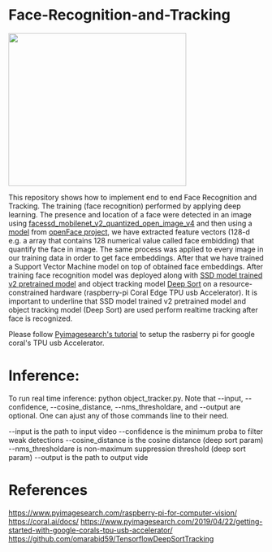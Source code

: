 # Face-Recognition-and-Tracking

<img src="/result.gif" width="350" height="300"/>

This repository shows how to implement end to end Face Recognition and Tracking. The training (face recognition) performed by applying deep learning.
The presence and location of a face were detected in an image using [facessd_mobilenet_v2_quantized_open_image_v4](https://github.com/google-coral/test_data/raw/master/ssd_mobilenet_v2_face_quant_postprocess_edgetpu.tflite) and then using a [model](https://github.com/pyannote/pyannote-data/blob/master/openface.nn4.small2.v1.t7) from [openFace project](https://cmusatyalab.github.io/openface/), we have extracted feature vectors (128-d e.g. a array that contains 128 numerical value called face embidding) that quantify the face in image. The same process was applied to every image in our training data in order to get face embeddings. After that we have trained a Support Vector Machine model on top of obtained face embeddings.
After training face recognition model was deployed along with [SSD model trained v2 pretrained model](https://github.com/google-coral/test_data/raw/master/ssd_mobilenet_v2_coco_quant_postprocess_edgetpu.tflite) and object tracking model [Deep Sort](https://github.com/nwojke/deep_sort) on a resource-constrained hardware (raspberry-pi Coral Edge TPU usb Accelerator). 
It is important to underline that SSD model trained v2 pretrained model and object tracking model (Deep Sort) are used perform realtime tracking after face is recognized. 

Please follow [Pyimagesearch's tutorial](https://www.pyimagesearch.com/2019/04/22/getting-started-with-google-corals-tpu-usb-accelerator) to setup the rasberry pi for google coral's TPU usb Accelerator.
# Inference:

To run real time inference: python object_tracker.py. Note that --input, --confidence, --cosine_distance, --nms_thresholdare, and --output are optional. One can ajust any of those commands line to their need.

--input is the path to input video
--confidence is the minimum proba to filter weak detections
--cosine_distance is the cosine distance (deep sort param)
--nms_thresholdare is non-maximum suppression threshold (deep sort param)
--output is the path to output vide
# References

https://www.pyimagesearch.com/raspberry-pi-for-computer-vision/
https://coral.ai/docs/
https://www.pyimagesearch.com/2019/04/22/getting-started-with-google-corals-tpu-usb-accelerator/
https://github.com/omarabid59/TensorflowDeepSortTracking
